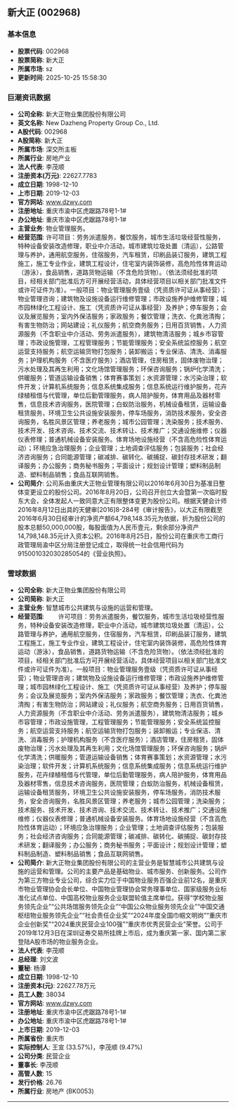 ## 新大正 (002968)

### 基本信息

- **股票代码**: 002968
- **股票简称**: 新大正
- **所属市场**: sz
- **更新时间**: 2025-10-25 15:58:30

### 巨潮资讯数据

- **公司全称**: 新大正物业集团股份有限公司
- **英文名称**: New Dazheng Property Group Co., Ltd.
- **A股代码**: 002968
- **A股简称**: 新大正
- **所属市场**: 深交所主板
- **所属行业**: 房地产业
- **法人代表**: 李茂顺
- **注册资本(万元)**: 22627.7783
- **成立日期**: 1998-12-10
- **上市日期**: 2019-12-03
- **官方网站**: www.dzwy.com
- **注册地址**: 重庆市渝中区虎踞路78号1-1#
- **办公地址**: 重庆市渝中区虎踞路78号1-1#
- **主营业务**: 物业管理服务。
- **经营范围**: 许可项目：劳务派遣服务，餐饮服务，城市生活垃圾经营性服务，特种设备安装改造修理，职业中介活动，城市建筑垃圾处置（清运），公路管理与养护，通用航空服务，住宿服务，汽车租赁，印刷品装订服务，建筑工程施工，施工专业作业，建筑工程设计，住宅室内装饰装修，高危险性体育运动（游泳），食品销售，道路货物运输（不含危险货物）。（依法须经批准的项目，经相关部门批准后方可开展经营活动，具体经营项目以相关部门批准文件或许可证件为准）。一般项目：物业管理服务壹级（凭资质许可证从事经营）；物业管理咨询；建筑物及设施设备运行维修管理；市政设施养护维修管理；城市园林绿化工程设计、施工（凭资质许可证从事经营）及养护；停车服务；会议及展览服务；室内外保洁服务；家政服务；餐饮管理；洗衣、化粪池清掏；有害生物防治；网站建设；礼仪服务；航空商务服务；日用百货销售，人力资源服务（不含职业中介活动、劳务派遣服务），建筑物清洁服务；城乡市容管理；市政设施管理，工程管理服务；节能管理服务；安全系统监控服务；航空运营支持服务；航空运输货物打包服务；装卸搬运；专业保洁、清洗、消毒服务；护理机构服务（不含医疗服务）；酒店管理，住房租赁，固体废物治理；污水处理及其再生利用；文化场馆管理服务；环保咨询服务；锅炉化学清洗；供暖服务；管道运输设备销售；体育赛事策划；水资源管理；水污染治理；软件开发；计算机系统服务；信息系统集成服务；信息系统运行维护服务，花卉绿植租借与代管理，单位后勤管理服务，病人陪护服务，体育用品及器材零售，信息技术咨询服务，医院管理；白蚁防治服务，机械设备租赁，运输设备租赁服务，环境卫生公共设施安装服务，停车场服务，消防技术服务，安全咨询服务，名胜风景区管理；养老服务；城市公园管理；洗染服务；技术服务、技术开发、技术咨询、技术交流、技术转让、技术推广；交通设施维修；仪器仪表修理；普通机械设备安装服务。体育场地设施经营（不含高危险性体育运动）；环境应急治理服务；企业管理；土地调查评估服务；包装服务；社会经济咨询服务；合同能源管理；碳减排、碳转化、碳捕捉、碳封存技术研发；翻译服务；办公服务；商务秘书服务；平面设计；规划设计管理；塑料制品制造、塑料制品销售；食品互联网销售。
- **公司简介**: 公司系由重庆大正物业管理有限公司以2016年6月30日为基准日整体变更设立的股份公司。2016年8月20日，公司召开创立大会暨第一次临时股东大会，全体发起人一致同意大正有限整体变更为股份公司。根据天健会计师2016年8月12日出具的天健审[2016]8-284号《审计报告》，以大正有限截至2016年6月30日经审计的净资产额64,798,148.35元为依据，折为股份公司的股本总额50,000,000股，每股面值为人民币壹元，剩余部分净资产14,798,148.35元计入资本公积。2016年8月25日，股份公司在重庆市工商行政管理局渝中区分局注册登记成立，取得统一社会信用代码为915001032030285054的《营业执照》。

### 雪球数据

- **公司全称**: 新大正物业集团股份有限公司
- **公司简称**: 新大正
- **主营业务**: 智慧城市公共建筑与设施的运营和管理。
- **经营范围**: 　　许可项目：劳务派遣服务，餐饮服务，城市生活垃圾经营性服务，特种设备安装改造修理，职业中介活动，城市建筑垃圾处置（清运），公路管理与养护，通用航空服务，住宿服务，汽车租赁，印刷品装订服务，建筑工程施工，施工专业作业，建筑工程设计，住宅室内装饰装修，高危险性体育运动（游泳），食品销售，道路货物运输（不含危险货物）。（依法须经批准的项目，经相关部门批准后方可开展经营活动，具体经营项目以相关部门批准文件或许可证件为准）。一般项目：物业管理服务壹级（凭资质许可证从事经营）；物业管理咨询；建筑物及设施设备运行维修管理；市政设施养护维修管理；城市园林绿化工程设计、施工（凭资质许可证从事经营）及养护；停车服务；会议及展览服务；室内外保洁服务；家政服务；餐饮管理；洗衣、化粪池清掏；有害生物防治；网站建设；礼仪服务；航空商务服务；日用百货销售，人力资源服务（不含职业中介活动、劳务派遣服务），建筑物清洁服务；城乡市容管理；市政设施管理，工程管理服务；节能管理服务；安全系统监控服务；航空运营支持服务；航空运输货物打包服务；装卸搬运；专业保洁、清洗、消毒服务；护理机构服务（不含医疗服务）；酒店管理，住房租赁，固体废物治理；污水处理及其再生利用；文化场馆管理服务；环保咨询服务；锅炉化学清洗；供暖服务；管道运输设备销售；体育赛事策划；水资源管理；水污染治理；软件开发；计算机系统服务；信息系统集成服务；信息系统运行维护服务，花卉绿植租借与代管理，单位后勤管理服务，病人陪护服务，体育用品及器材零售，信息技术咨询服务，医院管理；白蚁防治服务，机械设备租赁，运输设备租赁服务，环境卫生公共设施安装服务，停车场服务，消防技术服务，安全咨询服务，名胜风景区管理；养老服务；城市公园管理；洗染服务；技术服务、技术开发、技术咨询、技术交流、技术转让、技术推广；交通设施维修；仪器仪表修理；普通机械设备安装服务。体育场地设施经营（不含高危险性体育运动）；环境应急治理服务；企业管理；土地调查评估服务；包装服务；社会经济咨询服务；合同能源管理；碳减排、碳转化、碳捕捉、碳封存技术研发；翻译服务；办公服务；商务秘书服务；平面设计；规划设计管理；塑料制品制造、塑料制品销售；食品互联网销售。
- **公司简介**: 新大正物业集团股份有限公司的主营业务是智慧城市公共建筑与设施的运营和管理。公司的主要产品是基础物业、城市服务、创新服务。公司作为第三方物业专业公司，综合实力位于中国物业服务百强企业前12名，是重庆市物业管理协会会长单位、中国物业管理协会常务理事单位、国家级服务业标准化试点单位、中国高校物业服务企业联盟轮值主席单位。获得“学校物业服务领先企业”“公共场馆服务领先企业”“中国公众物业服务领先企业”“中国交通枢纽物业服务领先企业”“社会责任企业奖”“2024年度全国巾帼文明岗”“重庆市企业创新奖”“2024重庆民营企业100强”“重庆市优秀民营企业”荣誉。公司于2019年12月3日在深圳证券交易所挂牌上市后，成为重庆第一家、国内第二家登陆A股市场的物业服务企业。
- **法人代表**: 李茂顺
- **总经理**: 刘文波
- **董秘**: 杨谭
- **成立日期**: 1998-12-10
- **注册资本(元)**: 22627.78万元
- **员工人数**: 38034
- **官方网站**: www.dzwy.com
- **注册地址**: 重庆市渝中区虎踞路78号1-1#
- **办公地址**: 重庆市渝中区虎踞路78号1-1#
- **上市日期**: 2019-12-03
- **所属省份**: 重庆市
- **实际控制人**: 王宣 (33.57%)，李茂顺 (9.47%)
- **公司分类**: 民营企业
- **董事长**: 李茂顺
- **高管人数**: 15
- **发行价格**: 26.76
- **所属行业**: 房地产 (BK0053)

---